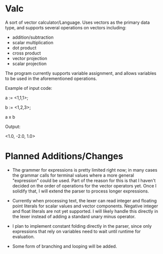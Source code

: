 # Valc
A sort of vector calculator/Language. Uses vectors as the primary data type, and supports several operations on vectors including:
- addition/subtraction
- scalar multiplication
- dot product
- cross product
- vector projection
- scalar projection

The program currently supports variable assignment, and allows variables to be used in the aforementioned operations. 

Example of input code:

a := <1,1,1>;

b := <1,2,3>;

a x b

Output:

<1.0, -2.0, 1.0>


# Planned Additions/Changes

- The grammer for expressions is pretty limited right now; in many cases the grammar calls for terminal values where a more general "expression" could be used. Part of the reason for this is that I haven't decided on the order of operations for the vector operators yet. Once I solidify that, I will extend the parser to process longer expressions.

- Currently when processing text, the lexer can read integer and floating point literals for scalar values and vector components. Negative integer and float literals are not yet supported. I will likely handle this directly in the lexer instead of adding a standard unary minus operator.

- I plan to implement constant folding directly in the parser, since only expressions that rely on variables need to wait until runtime for evaluation.

- Some form of branching and looping will be added.

